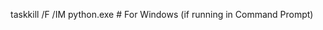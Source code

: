 <!--To stop any Django servers that might be running in the background -->
taskkill /F /IM python.exe  # For Windows (if running in Command Prompt)